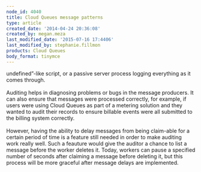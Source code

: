 ```yaml
---
node_id: 4040
title: Cloud Queues message patterns
type: article
created_date: '2014-04-24 20:36:08'
created_by: megan.meza
last_modified_date: '2015-07-16 17:4406'
last_modified_by: stephanie.fillmon
products: Cloud Queues
body_format: tinymce
---
```


undefined&rdquo;-like script, or a passive server process logging everything as it
comes through.\
 \
 Auditing helps in diagnosing problems or bugs in the message producers.
It can also ensure that messages were processed correctly, for example,
if users were using Cloud Queues as part of a metering solution and they
wanted to audit their records to ensure billable events were all
submitted to the billing system correctly.\
 \
 However, having the ability to delay messages from being claim-able for
a certain period of time is a feature still needed in order to make
auditing work really well. Such a feauture would give the auditor a
chance to list a message before the worker deletes it. Today, workers
can pause a specified number of seconds after claiming a message before
deleting it, but this process will be more graceful after message delays
are implemented.

